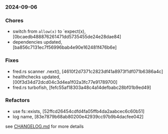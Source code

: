 ### 2024-09-06

### Chores
+ switch from `allow(x)` to `expect(x), [0bcaedb488876261471dd5735455de24e28dae84]
+ dependencies updated, [ba856c7131ec7f56996bab4e90e162481f476b6e]

### Fixes
+ fred.rs scanner .next(), [4610f2d7371c2823df41a8973f1df071b6386a4c]
+ healthchecks updated, [00f3d34d72dcd04c3d4ea1f02a3fc77e91789700]
+ fred.rs turbofish, [fefc55af18303a48c4a14defbabc28bf01b9ed49]

### Refactors
+ use fs::exists, [52ffcd26454cdfd4fa05ffb4da2aabcec6c60b51]
+ log name, [83e7879b68ab80200e42939cc97b9b4dacfee042]

see <a href='https://github.com/mrjackwills/staticpi_backend/blob/main/CHANGELOG.md'>CHANGELOG.md</a> for more details
